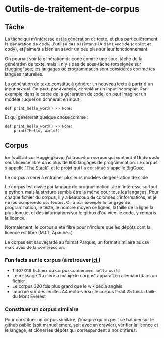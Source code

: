 # Outils-de-traitement-de-corpus

## Tâche 
La tâche qui m'intéresse est la génération de texte, et plus particulièrement la génération de code. J'utilise des assistants IA dans vscode (copilot et cody), et j'aimerais bien en savoir un peu plus sur leur fonctionnement. 

On pourrait voir la génération de code comme une sous-tâche de la génération de texte, mais il n'y a pas de sous-tâche renseignée sur HuggingFace; les langages de programmation sont considérés comme les langues naturelles. 

La génération de texte constitue à générer un nouveau texte à partir d'un input textuel. On peut, par exemple, compléter un input incomplet. 
Par exemple, dans le cadre de la génération de code, on peut imaginer un modèle auquel on donnerait en input :
```
def print_hello_word() -> None:
```
Et qui générerait quelque chose comme :

```
def print_hello_word() -> None:
    print("Hello, world!)
```
## Corpus

En fouillant sur HuggingFace, j'ai trouvé un corpus qui contient 6TB de code sous licence libre dans plus de 600 langages de programmation. Le corpus s'appelle <a href="https://huggingface.co/datasets/bigcode/the-stack">"The Stack"</a>, et le projet qui l'a constitué s'appelle <a href="https://www.bigcode-project.org/"> BigCode</a>. 

Le corpus a servi à entraîner plusieurs modèles de génération de code

Le corpus est divisé par langage de programmation. Je m'intéresse surtout à python, mais la strcture semble être la même pour tous les langages. Pour chaque fichier du corpus, il y a beaucoup de colonnes d'informations, et je ne les comprends pas toutes. On a par exemple le langage de programmation, le texte, le nombre moyen de lignes, la taille de la ligne la plus longue, et des informations sur le github d'où vient le code, y compris la licence. 

Normalement, le corpus a été filtré pour n'inclure que les dépôts dont la licence est libre (M.I.T, Apache...)

Le corpus est sauvegardé au format Parquet, un format similaire au csv mais avec de la compression.

### Fun facts sur le corpus (à retrouver <a href="https://huggingface.co/datasets/bigcode/admin/resolve/main/the-stack-infographic-v11.png">ici </a>)

* 1 467 018 fichiers du corpus contiennent `hello world`
* Le message "ta mère a mangé le corpus" apparaît en allemand dans un fichier
* Le corpus 320 fois plus grand que le wikipédia anglais
* Imprimé sur des feuilles A4 recto-verso, le corpus ferait 25 fois la taille du Mont Everest

### Constituer un corpus similaire

Pour constituer un corpus similaire, j'imagine qu'on peut se balader sur le github public (soit manuellement, soit avec un crawler), vérifier la licence et le langage, et clôner les dépôts qui correspondent à nos critères. 


